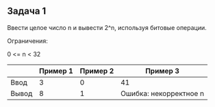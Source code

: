 ## Задача 1
Ввести целое число n и вывести 2^n, используя битовые операции.

Ограничения:

0 <= n < 32


|   | Пример 1  | Пример 2  | Пример 3 | 
|---|---|---|---|
| Ввод   |  3 |  0  | 41 |
| Вывод  | 8 | 1 | Ошибка: некорректное n |

